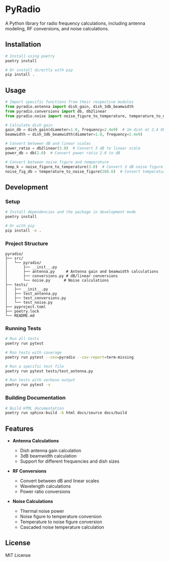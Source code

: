 # PyRadio

A Python library for radio frequency calculations, including antenna modeling, RF conversions, and noise calculations.

## Installation

```bash
# Install using poetry
poetry install

# Or install directly with pip
pip install .
```

## Usage

```python
# Import specific functions from their respective modules
from pyradio.antenna import dish_gain, dish_3db_beamwidth
from pyradio.conversions import db, db2linear
from pyradio.noise import noise_figure_to_temperature, temperature_to_noise_figure

# Calculate dish gain
gain_db = dish_gain(diameter=1.0, frequency=2.4e9)  # 1m dish at 2.4 GHz
beamwidth = dish_3db_beamwidth(diameter=1.0, frequency=2.4e9)

# Convert between dB and linear scales
power_ratio = db2linear(3.0)  # Convert 3 dB to linear scale
power_db = db(2.0)  # Convert power ratio 2.0 to dB

# Convert between noise figure and temperature
temp_k = noise_figure_to_temperature(3.0)  # Convert 3 dB noise figure to temperature
noise_fig_db = temperature_to_noise_figure(288.6)  # Convert temperature to noise figure
```

## Development

### Setup

```bash
# Install dependencies and the package in development mode
poetry install

# Or with pip
pip install -e .
```

### Project Structure

```
pyradio/
├── src/                    
│   └── pyradio/           
│       ├── __init__.py    
│       ├── antenna.py     # Antenna gain and beamwidth calculations
│       ├── conversions.py # dB/linear conversions
│       └── noise.py      # Noise calculations
├── tests/                 
│   ├── __init__.py
│   ├── test_antenna.py
│   ├── test_conversions.py
│   └── test_noise.py
├── pyproject.toml         
├── poetry.lock           
└── README.md             
```

### Running Tests

```bash
# Run all tests
poetry run pytest

# Run tests with coverage
poetry run pytest --cov=pyradio --cov-report=term-missing

# Run a specific test file
poetry run pytest tests/test_antenna.py

# Run tests with verbose output
poetry run pytest -v
```

### Building Documentation

```bash
# Build HTML documentation
poetry run sphinx-build -b html docs/source docs/build
```

## Features

- **Antenna Calculations**
  - Dish antenna gain calculation
  - 3dB beamwidth calculation
  - Support for different frequencies and dish sizes

- **RF Conversions**
  - Convert between dB and linear scales
  - Wavelength calculations
  - Power ratio conversions

- **Noise Calculations**
  - Thermal noise power
  - Noise figure to temperature conversion
  - Temperature to noise figure conversion
  - Cascaded noise temperature calculation

## License

MIT License
